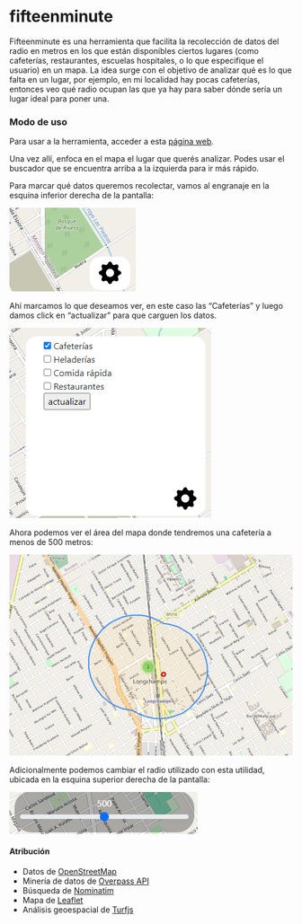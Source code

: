 # fifteenminute
Fifteenminute es una herramienta que facilita la recolección de datos del radio en metros en los que están disponibles ciertos lugares (como cafeterías, restaurantes, escuelas hospitales, o lo que especifique el usuario) en un mapa. La idea surge con el objetivo de analizar qué es lo que falta en un lugar, por ejemplo, en mi localidad hay pocas cafeterías, entonces veo qué radio ocupan las que ya hay para saber dónde sería un lugar ideal para poner una.

### Modo de uso
Para usar a la herramienta, acceder a esta [página web](https://joaquinyoko.github.io/fifteenminute/src/main.html).

Una vez allí, enfoca en el mapa el lugar que querés analizar. Podes usar el buscador que se encuentra arriba a la izquierda para ir más rápido.

Para marcar qué datos queremos recolectar, vamos al engranaje en la esquina inferior derecha de la pantalla:

![Engranaje](/assets/1.png)

Ahí marcamos lo que deseamos ver, en este caso las “Cafeterías” y luego damos click en “actualizar” para que carguen los datos.

![menu](/assets/2.png)

Ahora podemos ver el área del mapa donde tendremos una cafetería a menos de 500 metros:

![area](/assets/3.png)

Adicionalmente podemos cambiar el radio utilizado con esta utilidad, ubicada en la esquina superior derecha de la pantalla:

![radio](/assets/4.png)

#### Atribución
- Datos de [OpenStreetMap](https://www.openstreetmap.org/)
- Minería de datos de [Overpass API](https://overpass-api.de/)
- Búsqueda de [Nominatim](https://nominatim.org/)
- Mapa de [Leaflet](https://leafletjs.com/)
- Análisis geoespacial de [Turfjs](https://turfjs.org/)

